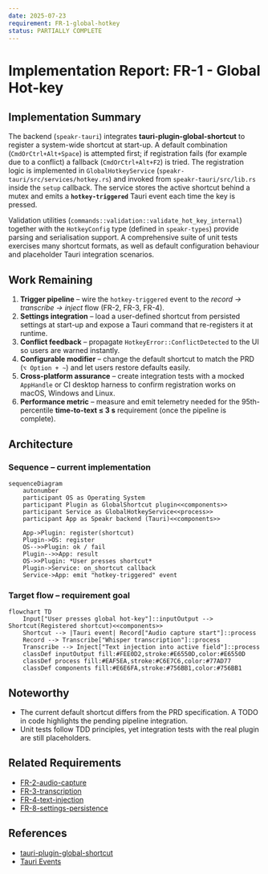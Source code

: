 ```yaml
---
date: 2025-07-23
requirement: FR-1-global-hotkey
status: PARTIALLY COMPLETE
---
```

# Implementation Report: FR-1 - Global Hot-key

## Implementation Summary

The backend (`speakr-tauri`) integrates **tauri-plugin-global-shortcut** to register a system-wide
shortcut at start-up.  A default combination (`CmdOrCtrl+Alt+Space`) is attempted first; if
registration fails (for example due to a conflict) a fallback (`CmdOrCtrl+Alt+F2`) is tried.  The
registration logic is implemented in `GlobalHotkeyService`
(`speakr-tauri/src/services/hotkey.rs`) and invoked from `speakr-tauri/src/lib.rs` inside the
`setup` callback.  The service stores the active shortcut behind a mutex and emits a
**`hotkey-triggered`** Tauri event each time the key is pressed.

Validation utilities (`commands::validation::validate_hot_key_internal`) together with the
`HotkeyConfig` type (defined in `speakr-types`) provide parsing and serialisation support.  A
comprehensive suite of unit tests exercises many shortcut formats, as well as default configuration
behaviour and placeholder Tauri integration scenarios.

## Work Remaining

1. **Trigger pipeline** – wire the `hotkey-triggered` event to the _record → transcribe → inject_
   flow (FR-2, FR-3, FR-4).
2. **Settings integration** – load a user-defined shortcut from persisted settings at start-up and
   expose a Tauri command that re-registers it at runtime.
3. **Conflict feedback** – propagate `HotkeyError::ConflictDetected` to the UI so users are warned
   instantly.
4. **Configurable modifier** – change the default shortcut to match the PRD (`⌥ Option + ~`) and
   let users restore defaults easily.
5. **Cross-platform assurance** – create integration tests with a mocked `AppHandle` or CI desktop
   harness to confirm registration works on macOS, Windows and Linux.
6. **Performance metric** – measure and emit telemetry needed for the 95th-percentile
   **time-to-text ≤ 3 s** requirement (once the pipeline is complete).

## Architecture

### Sequence – current implementation

```mermaid
sequenceDiagram
    autonumber
    participant OS as Operating System
    participant Plugin as GlobalShortcut plugin<<components>>
    participant Service as GlobalHotkeyService<<process>>
    participant App as Speakr backend (Tauri)<<components>>

    App->Plugin: register(shortcut)
    Plugin->OS: register
    OS-->>Plugin: ok / fail
    Plugin-->>App: result
    OS->>Plugin: *User presses shortcut*
    Plugin->Service: on_shortcut callback
    Service->App: emit "hotkey-triggered" event
```

### Target flow – requirement goal

```mermaid
flowchart TD
    Input["User presses global hot-key"]::inputOutput --> Shortcut(Registered shortcut)<<components>>
    Shortcut --> |Tauri event| Record["Audio capture start"]::process
    Record --> Transcribe["Whisper transcription"]::process
    Transcribe --> Inject["Text injection into active field"]::process
    classDef inputOutput fill:#FEE0D2,stroke:#E6550D,color:#E6550D
    classDef process fill:#EAF5EA,stroke:#C6E7C6,color:#77AD77
    classDef components fill:#E6E6FA,stroke:#756BB1,color:#756BB1
```

## Noteworthy

* The current default shortcut differs from the PRD specification.  A TODO in code highlights the
  pending pipeline integration.
* Unit tests follow TDD principles, yet integration tests with the real plugin are still
  placeholders.

## Related Requirements

* [FR-2-audio-capture](../FR-2-audio-capture.md)
* [FR-3-transcription](../FR-3-transcription.md)
* [FR-4-text-injection](../FR-4-text-injection.md)
* [FR-8-settings-persistence](../FR-8-settings-persistence.md)

## References

* [tauri-plugin-global-shortcut](https://github.com/tauri-apps/tauri-plugin-global-shortcut)
* [Tauri Events](https://tauri.app/v2/api/rust/tauri/struct.AppHandle)
